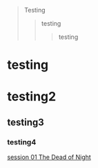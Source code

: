 > Testing
>> testing
>>> testing

# testing
# testing2
## testing3
### testing4

[session 01 The Dead of Night](./sesson01.md)
